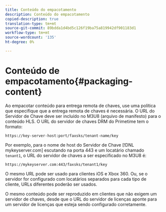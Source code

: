 ```yaml
---
title: Conteúdo do empacotamento
description: Conteúdo do empacotamento
copied-description: true
translation-type: tm+mt
source-git-commit: 89bdda1d4bd5c126f19ba75a819942df901183d1
workflow-type: tm+mt
source-wordcount: '135'
ht-degree: 0%

---
```



# Conteúdo de empacotamento{#packaging-content}

Ao empacotar conteúdo para entrega remota de chaves, use uma política que especifique que a entrega remota de chaves é necessária. O URL do Servidor de Chave deve ser incluído no M3U8 (arquivo de manifesto) para o conteúdo HLS. O URL do servidor de chaves DRM do Primetime tem o formato:

```
https://key-server-host:port/faxsks/tenant-name/key
```

Por exemplo, para o nome de host do Servidor de Chave [!DNL mykeyserver.com] escutando na porta 443 e um locatário chamado `tenant1`, o URL do servidor de chaves a ser especificado no M3U8 é:

```
https://mykeyserver.com:443/faxsks/tenant1/key
```

O mesmo URL pode ser usado para clientes iOS e Xbox 360. Ou, se o servidor for configurado com locatários separados para cada tipo de cliente, URLs diferentes poderão ser usados.

O mesmo conteúdo pode ser reproduzido em clientes que não exigem um servidor de chaves, desde que o URL do servidor de licenças aponte para um servidor de licenças que esteja sendo configurado corretamente.
